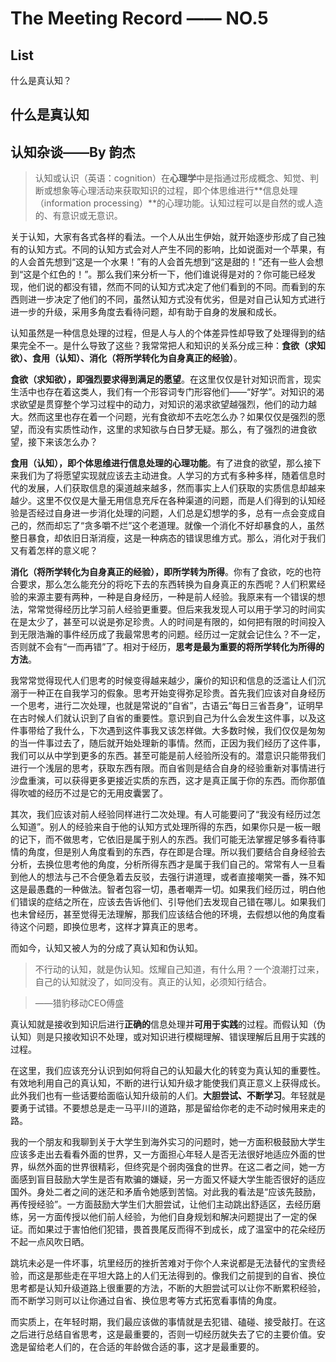 # The Meeting Record —— NO.5
## List
什么是真认知？

## 什么是真认知
## 认知杂谈——By 韵杰

>认知或认识（英语：cognition）在**心理学**中是指通过形成概念、知觉、判断或想象等心理活动来获取知识的过程，即个体思维进行**信息处理（information processing）**的心理功能。认知过程可以是自然的或人造的、有意识或无意识。  

关于认知，大家有各式各样的看法。一个人从出生伊始，就开始逐步形成了自己独有的认知方式。不同的认知方式会对人产生不同的影响，比如说面对一个苹果，有的人会首先想到“这是一个水果！”有的人会首先想到“这是甜的！”还有一些人会想到“这是个红色的！”。那么我们来分析一下，他们谁说得是对的？你可能已经发现，他们说的都没有错，然而不同的认知方式决定了他们看到的不同。而看到的东西则进一步决定了他们的不同，虽然认知方式没有优劣，但是对自己认知方式进行进一步的升级，采用多角度去看待问题，却有助于自身的发展和成长。

认知虽然是一种信息处理的过程，但是人与人的个体差异性却导致了处理得到的结果完全不一。是什么导致了这些？我常常把人和知识的关系分成三种：**食欲（求知欲）、食用（认知）、消化（将所学转化为自身真正的经验）**。

**食欲（求知欲），即强烈要求得到满足的愿望**。在这里仅仅是针对知识而言，现实生活中也存在着这类人，我们有一个形容词专门形容他们——“好学”。对知识的渴求欲望是贯穿整个学习过程中的动力，对知识的渴求欲望越强烈，他们的动力越大。然而这里也存在着一个问题，光有食欲却不去吃怎么办？如果仅仅是强烈的愿望，而没有实质性动作，这里的求知欲与白日梦无疑。那么，有了强烈的进食欲望，接下来该怎么办？

**食用（认知），即个体思维进行信息处理的心理功能**。有了进食的欲望，那么接下来我们为了将愿望实现就应该去主动进食。人学习的方式有多种多样，随着信息时代的发展，人们获取信息的渠道越来越多，然而事实上人们获取的实质信息却越来越少。这里不仅仅是大量无用信息充斥在各种渠道的问题，而是人们得到的认知经验是否经过自身进一步消化处理的问题，人们总是幻想学的多，总有一点会变成自己的，然而却忘了“贪多嚼不烂”这个老道理。就像一个消化不好却暴食的人，虽然整日暴食，却依旧日渐消瘦，这是一种病态的错误思维方式。那么，消化对于我们又有着怎样的意义呢？

**消化（将所学转化为自身真正的经验），即所学转为所得**。你有了食欲，吃的也符合要求，那么怎么能充分的将吃下去的东西转换为自身真正的东西呢？人们积累经验的来源主要有两种，一种是自身经历，一种是前人经验。我原来有一个错误的想法，常常觉得经历比学习前人经验更重要。但后来我发现人可以用于学习的时间实在是太少了，甚至可以说是弥足珍贵。人的时间是有限的，如何把有限的时间投入到无限浩瀚的事件经历成了我最常思考的问题。经历过一定就会记住么？不一定，否则就不会有“一而再错”了。相对于经历，**思考是最为重要的将所学转化为所得的方法**。

我常常觉得现代人们思考的时候变得越来越少，廉价的知识和信息的泛滥让人们沉溺于一种正在自我学习的假象。思考开始变得弥足珍贵。首先我们应该对自身经历一个思考，进行二次处理，也就是常说的“自省”，古语云“每日三省吾身”，证明早在古时候人们就认识到了自省的重要性。意识到自己为什么会发生这件事，以及这件事带给了我什么，下次遇到这件事我又该怎样做。大多数时候，我们仅仅是匆匆的当一件事过去了，随后就开始处理新的事情。然而，正因为我们经历了这件事，我们可以从中学到更多的东西。甚至可能是前人经验所没有的。潜意识只能带我们进行一个浅层的思考，获取东西有限。而自省则是结合自身的经验重新对事情进行沙盘重演，可以获得更多更接近实质的东西，这才是真正属于你的东西。而你那值得吹嘘的经历不过是它的无用皮囊罢了。

其次，我们应该对前人经验同样进行二次处理。有人可能要问了“我没有经历过怎么知道”。别人的经验来自于他的认知方式处理所得的东西，如果你只是一板一眼的记下，而不做思考，它依旧是属于别人的东西。我们可能无法掌握足够多看待事情的角度，但是别人角度看到的东西，存在即是合理。所以我们要结合自身经验去分析，去换位思考他的角度，分析所得东西才是属于我们自己的。常常有人一旦看到他人的想法与己不合便急着去反驳，去强行讲道理，或者直接嘲笑一番，殊不知这是最愚蠢的一种做法。智者包容一切，愚者嘲弄一切。如果我们经历过，明白他们错误的症结之所在，应该去告诉他们、引导他们去发现自己错在哪儿。如果我们也未曾经历，甚至觉得无法理解，那我们应该结合他的环境，去假想以他的角度看待这个问题，即换位思考，这样才算真正的思考。

而如今，认知又被人为的分成了真认知和伪认知。
>不行动的认知，就是伪认知。炫耀自己知道，有什么用？一个浪潮打过来，自己的认知就没了，如同没有。真正的认知，必须知行结合。

>——猎豹移动CEO傅盛

真认知就是接收到知识后进行**正确的**信息处理并**可用于实践**的过程。而假认知（伪认知）则是只接收知识不处理，或对知识进行模糊理解、错误理解后且用于实践的过程。

在这里，我们应该充分认识到如何将自己的认知最大化的转变为真认知的重要性。有效地利用自己的真认知，不断的进行认知升级才能使我们真正意义上获得成长。此外我们也有一些话要给面临认知升级前的人们。**大胆尝试、不断学习**。年轻就是要勇于试错。不要想总是走一马平川的道路，那是留给你老的走不动时候用来走的路。

我的一个朋友和我聊到关于大学生到海外实习的问题时，她一方面积极鼓励大学生应该多走出去看看外面的世界，又一方面担心年轻人是否无法很好地适应外面的世界，纵然外面的世界很精彩，但终究是个弱肉强食的世界。在这二者之间，她一方面感到盲目鼓励大学生是否有欺骗的嫌疑，另一方面又怀疑大学生能否很好的适应国外。身处二者之间的迷茫和矛盾令她感到苦恼。对此我的看法是“应该先鼓励，再传授经验”。一方面鼓励大学生们大胆尝试，让他们主动跳出舒适区，去经历磨练，另一方面传授以他们前人经验，为他们自身规划和解决问题提出了一定的保证。而如果过于害怕他们犯错，畏首畏尾反而得不到成长，成了温室中的花朵经历不起一点风吹日晒。

跳坑未必是一件坏事，坑里经历的挫折苦难对于你个人来说都是无法替代的宝贵经验，而这是那些走在平坦大路上的人们无法得到的。像我们之前提到的自省、换位思考都是认知升级道路上很重要的方法，不断的大胆尝试可以让你不断累积经验，而不断学习则可以让你通过自省、换位思考等方式拓宽看事情的角度。

而实质上，在年轻时期，我们最应该做的事情就是去犯错、磕碰、接受敲打。在这之后进行总结自省思考，这是最重要的，否则一切经历就失去了它的主要价值。安逸是留给老人们的，在合适的年龄做合适的事，这才是最重要的。




